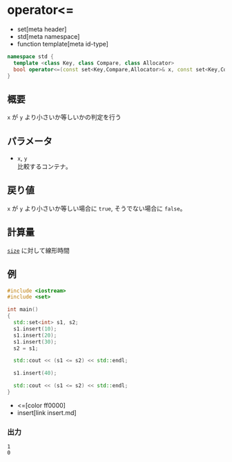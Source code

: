 # operator<=
* set[meta header]
* std[meta namespace]
* function template[meta id-type]

```cpp
namespace std {
  template <class Key, class Compare, class Allocator>
  bool operator<=(const set<Key,Compare,Allocator>& x, const set<Key,Compare,Allocator>& y);
}
```

## 概要
`x` が `y` より小さいか等しいかの判定を行う


## パラメータ
- `x`, `y`<br/>
比較するコンテナ。


## 戻り値
`x` が `y` より小さいか等しい場合に `true`, そうでない場合に `false`。


## 計算量
[`size`](size.md) に対して線形時間


## 例
```cpp example
#include <iostream>
#include <set>

int main()
{
  std::set<int> s1, s2;
  s1.insert(10);
  s1.insert(20);
  s1.insert(30);
  s2 = s1;

  std::cout << (s1 <= s2) << std::endl;

  s1.insert(40);

  std::cout << (s1 <= s2) << std::endl;
}
```
* <=[color ff0000]
* insert[link insert.md]

### 出力
```
1
0
```

